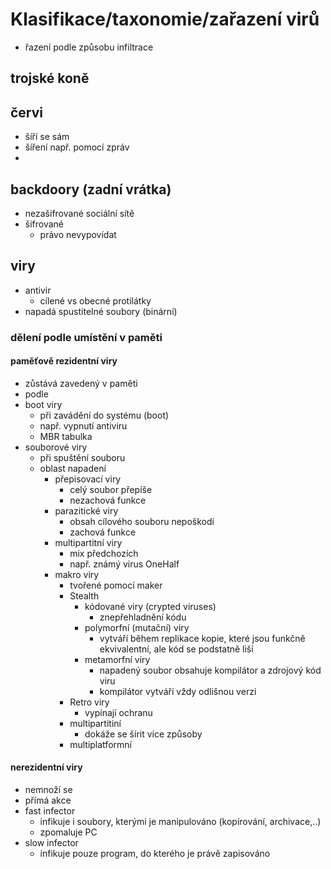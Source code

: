 # Klasifikace/taxonomie/zařazení virů

- řazení podle způsobu infiltrace

## trojské koně
## červi
  - šíří se sám
  - šíření např. pomocí zpráv
  - 
## backdoory (zadní vrátka)
  - nezašifrované sociální sítě
  - šifrované
    - právo nevypovídat
## viry
  - antivir
    - cílené vs obecné protilátky
  - napadá spustitelné soubory (binární)
### dělení podle umístění v paměti
#### paměťově rezidentní viry
  - zůstává zavedený v paměti
  - podle 
  - boot viry
    - při zavádění do systému (boot)
    - např. vypnutí antiviru
    - MBR tabulka
  - souborové viry
    - při spuštění souboru 
    - oblast napadení
      - přepisovací viry
        - celý soubor přepíše
        - nezachová funkce
      - parazitické viry
        - obsah cílového souboru nepoškodí
        - zachová funkce
      - multipartitní viry
        - mix předchozích
        - např. známý virus OneHalf
      - makro viry
        - tvořené pomocí maker
        - Stealth
          - kódované viry (crypted viruses)
            - znepřehladnění kódu 
          - polymorfní (mutační) viry
            - vytváří během replikace kopie, které jsou funkčně ekvivalentní, ale kód se podstatně liší
          - metamorfní viry
            - napadený soubor obsahuje kompilátor a zdrojový kód viru
            - kompilátor vytváří vždy odlišnou verzi
        - Retro viry
          - vypínají ochranu
        - multipartitiní
          - dokáže se šírit více způsoby
        - multiplatformní
#### nerezidentní viry
- nemnoží se
- přímá akce
- fast infector
  - infikuje i soubory, kterými je manipulováno (kopírování, archivace,..)
  - zpomaluje PC
- slow infector
  - infikuje pouze program, do kterého je právě zapisováno
